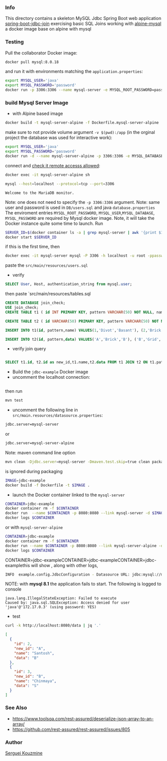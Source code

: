 ### Info

This directory contains a skeleton MySQL Jdbc Spring Boot web application [spring-boot-jdbc-join](https://github.com/Java-Gyan-Mantra/spring-boot-jdbc-join) exercising basic SQL Joins
working with [alpine-mysql](https://github.com/epicallan/alpine-mysql)
a docker image base on alpine with mysql


### Testing

Pull the collaborator Docker image:

```sh
docker pull mysql:8.0.18
```
and run it with environments matching the `application.properties`:
```sh
export MYSQL_USER='java'
export MYSQL_PASSWORD='password'
docker run -p 3306:3306 --name mysql-server -e MYSQL_ROOT_PASSWORD=password -e MYSQL_USER=$MYSQL_USER -e MYSQL_DATABASE=join_check -e MYSQL_PASSWORD=$MYSQL_PASSWORD -d mysql:8.0.18
```
### build Mysql Server Image

* with Alpine based image
```sh
docker build -t mysql-server-alpine -f Dockerfile.mysql-server-alpine .
```
make sure to not provide volume argument `-v $(pwd):/app` (in the orginal project the database was used for interactive work):
```sh
export MYSQL_USER='java'
export MYSQL_PASSWORD='password'
docker run -d --name mysql-server-alpine -p 3306:3306 -e MYSQL_DATABASE=join_check -e MYSQL_USER=$MYSQL_USER -e MYSQL_PASSWORD=${MYSQL_PASSWORD} -e MYSQL_ROOT_PASSWORD=password mysql-server-alpine
```
connect and [check it remote accesss allowed](https://mariadb.com/kb/en/configuring-mariadb-for-remote-client-access/):
```sh
docker exec -it mysql-server-alpine sh
```
```sh
mysql --host=localhost --protocol=tcp --port=3306
```
```text
Welcome to the MariaDB monitor.
```
Note: one does not need to specify the `-p 3306:3306` argument.  Note: same user and password is used in `DB/users.sql` and java `database.properties`
The enviroment entries `MYSQL_ROOT_PASSWORD`, `MYSQL_USER`,`MYSQL_DATABASE`, `MYSQL_PASSWORD` are required by Mysql docker image.
Note, it will take the Docker instance  quite some time to launch.
Run
```sh
SERVER_ID=$(docker container ls -a | grep mysql-server | awk '{print $1}')
docker start $SERVER_ID
```
if this is the first time, then
```sh
docker exec -it mysql-server mysql -P 3306 -h localhost -u root -ppassword
```
paste the `src/main/resources/users.sql`


* verify
```sql
SELECT User, Host, authentication_string from mysql.user;
```
then paste `src/main/resources/tables.sql
```sql
CREATE DATABASE join_check;
USE join_check;
CREATE TABLE t1 ( id INT PRIMARY KEY, pattern VARCHAR(50) NOT NULL, name varchar(250) );

CREATE TABLE t2 ( id VARCHAR(50) PRIMARY KEY, pattern VARCHAR(50) NOT NULL, data varchar(250) );

INSERT INTO t1(id, pattern,name) VALUES(1,'Divot','Basant'), (2,'Brick','Santosh'), (3,'Grid','Chinmaya');

INSERT INTO t2(id, pattern,data) VALUES('A','Brick','B'), ('B','Grid','S'), ('C','Diamond','C');

```
* verify join query
```sql

SELECT t1.id, t2.id as new_id,t1.name,t2.data FROM t1 JOIN t2 ON t1.pattern = t2.pattern;
```
* Build the `jdbc-example` Docker image
* uncomment the localhost connection:
```java
```
then run
```sh
mvn test
```
* uncomment the following line in `src/main.resources/datasource.properties`:
```sh
jdbc.server=mysql-server
```
or
```sh
jdbc.server=mysql-server-alpine
```
Note: maven command line option
```sh
mvn clean -Djdbc.server=mysql-server -Dmaven.test.skip=true clean package
```
is ignored during packaging
```sh
IMAGE=jdbc-example
docker build -f Dockerfile -t $IMAGE .
```
* launch the Docker container linked to the `mysql-server` 
```sh
CONTAINER=jdbc-example
docker container rm -f $CONTAINER
docker run  --name $CONTAINER -p 8080:8080 --link mysql-server -d $IMAGE
docker logs $CONTAINER
```
or with `mysql-server-alpine`
```sh
CONTAINER=jdbc-example
docker container rm -f $CONTAINER
docker run --name $CONTAINER -p 8080:8080 --link mysql-server-alpine -d $IMAGE
docker logs $CONTAINER
```
CONTAINER=jdbc-exampleCONTAINER=jdbc-exampleCONTAINER=jdbc-examplethis will show , along with other logs,
```sh
INFO  example.config.JdbcConfiguration - Datasource URL: jdbc:mysql://mysql-server:3306/cardb?characterEncoding=UTF-8&rewriteBatchedStatements=true
```
NOTE: with __mysql 8.1__ the application fails to start. The following is logged to console
```text
java.lang.IllegalStateException: Failed to execute
Caused by: java.sql.SQLException: Access denied for user 'java'@'172.17.0.3' (using password: YES)
```
* test
```sh
curl -k http://localhost:8080/data | jq '.'
```
```json
[
  {
    "id": 2,
    "new_id": "A",
    "name": "Santosh",
    "data": "B"
  },
  {
    "id": 3,
    "new_id": "B",
    "name": "Chinmaya",
    "data": "S"
  }
]

```
### See Also

  * https://www.toolsqa.com/rest-assured/deserialize-json-array-to-an-array/
  * https://github.com/rest-assured/rest-assured/issues/805
### Author
[Serguei Kouzmine](kouzmine_serguei@yahoo.com)



